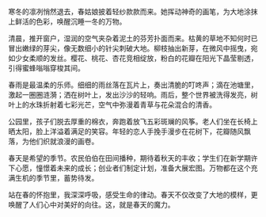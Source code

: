 寒冬的凛冽悄然退去，春姑娘披着轻纱款款而来。她挥动神奇的画笔，为大地涂抹上鲜活的色彩，唤醒沉睡一冬的万物。

清晨，推开窗户，湿润的空气夹杂着泥土的芬芳扑面而来。枯黄的草地不知何时已冒出嫩绿的芽尖，像无数细小的针尖刺破大地。柳枝抽出新芽，在微风中摇曳，宛如少女柔顺的发丝。樱花、桃花、杏花竞相绽放，粉白的花瓣在阳光下晶莹剔透，引得蜜蜂嗡嗡穿梭其间。

春雨是最温柔的乐师。细细的雨丝落在瓦片上，奏出清脆的叮咚声；滴在池塘里，激起一圈圈涟漪；洒在树叶上，发出沙沙的轻响。雨后，整个世界被洗得发亮，树叶上的水珠折射着七彩光芒，空气中弥漫着青草与花朵混合的清香。

公园里，孩子们脱去厚重的棉衣，奔跑着放飞五彩斑斓的风筝。老人们坐在长椅上晒太阳，脸上洋溢着满足的笑容。年轻的恋人手挽手漫步在花树下，花瓣随风飘落，为他们织就浪漫的画卷。

春天是希望的季节。农民伯伯在田间播种，期待着秋天的丰收；学生们在新学期许下心愿，憧憬着未来的成长；创业者们制定计划，准备大展宏图。万物都在这个充满生机的季节里，蓄势待发。

站在春的怀抱里，我深深呼吸，感受生命的律动。春天不仅改变了大地的模样，更唤醒了人们心中对美好的向往。这，就是春天的魔力。

